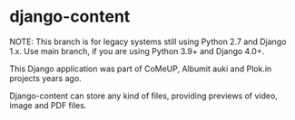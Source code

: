 # django-content

NOTE: This branch is for legacy systems still using Python 2.7 and Django 1.x.
Use main branch, if you are using Python 3.9+ and Django 4.0+.

This Django application was part of CoMeUP, Albumit auki and Plok.in projects years ago.

Django-content can store any kind of files, providing previews of video, image and PDF files.

